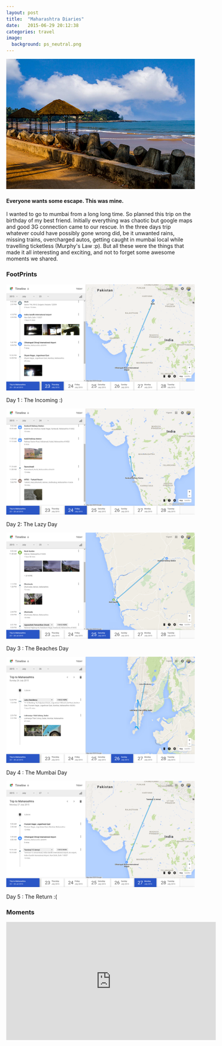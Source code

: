 ```yaml
---
layout: post
title:  "Maharashtra Diaries"
date:   2015-06-29 20:12:38
categories: travel
image:
  background: ps_neutral.png
---
```

<img src="/images/mum_trip/6.jpeg" alt="">

#### Everyone wants some escape. This was mine. 

I wanted to go to mumbai from a long long time. So planned this trip on the birthday of my best friend. Initially everything was chaotic but google maps and good 3G connection came to our rescue. In the three days trip whatever could have possibly gone wrong did, be it unwanted rains, missing trains, overcharged autos, getting caught in mumbai local while travelling ticketless (Murphy's Law :p). But all these were the things that made it all interesting and exciting, and not to forget some awesome moments we shared. 

### FootPrints

<img src="/images/mum_trip/1.png" alt="">

Day 1 : The Incoming :)

<img src="/images/mum_trip/2.png" alt="">

Day 2: The Lazy Day

<img src="/images/mum_trip/3.png" alt="">

Day 3 : The Beaches Day

<img src="/images/mum_trip/4.png" alt="">

Day 4 : The Mumbai Day

<img src="/images/mum_trip/5.png" alt="">

Day 5 : The Return :(


### Moments

<iframe width="560" height="315" src="https://www.youtube.com/embed/qKLrFL8AxXs" frameborder="0" allowfullscreen></iframe>



